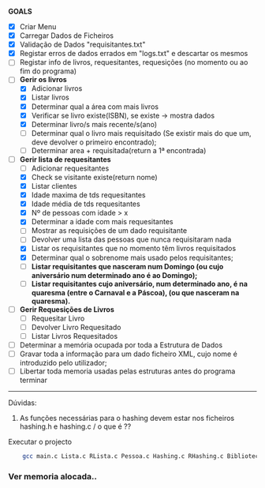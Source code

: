**GOALS**

- [X] Criar Menu
- [x] Carregar Dados de Ficheiros
- [x] Validação de Dados "requisitantes.txt"
- [x] Registar erros de dados errados em "logs.txt" e descartar os mesmos
- [ ] Registar info de livros, requesitantes, requesições (no momento ou ao fim do programa)
- [ ] **Gerir os livros**
    - [x] Adicionar livros
    - [x] Listar livros
    - [x] Determinar qual a área com mais livros
    - [x] Verificar se livro existe(ISBN), se existe -> mostra dados
    - [x] Determinar livro/s mais recente/s(ano)
    - [ ] Determinar qual o livro mais requisitado (Se existir mais do que um, deve devolver o primeiro encontrado); 
    - [ ] Determinar area + requisitada(return a 1ª encontrada)
- [ ] **Gerir lista de requesitantes**
    - [ ] Adicionar requesitantes
    - [X] Check se visitante existe(return nome)
    - [X] Listar clientes
    - [X] Idade maxima de tds requesitantes
    - [X] Idade média de tds requesitantes
    - [X] Nº de pessoas com idade > x
    - [X] Determinar a idade com mais requesitantes
    - [ ] Mostrar as requisições de um dado requisitante
    - [ ] Devolver uma lista das pessoas que nunca requisitaram nada
    - [X] Listar os requisitantes que no momento têm livros requisitados
    - [X] Determinar qual o sobrenome mais usado pelos requisitantes;
    - [ ] **Listar requisitantes que nasceram num Domingo (ou cujo aniversário num determinado ano é ao Domingo);**
    - [ ] **Listar requisitantes cujo aniversário, num determinado ano, é na quaresma (entre o Carnaval e a Páscoa), (ou que nasceram na quaresma).**
- [ ] **Gerir Requesições de Livros**
    - [ ] Requesitar Livro
    - [ ] Devolver Livro Requesitado
    - [ ] Listar Livros Requesitados
- [ ] Determinar a memória ocupada por toda a Estrutura de Dados
- [ ] Gravar toda a informação para um dado ficheiro XML, cujo nome é introduzido pelo utilizador;
- [ ] Libertar toda memoria usadas pelas estruturas antes do programa terminar

----
Dúvidas:
1. As funções necessárias para o hashing devem estar nos ficheiros hashing.h e hashing.c / o que é ?? 

Executar o projecto
```bash
    gcc main.c Lista.c RLista.c Pessoa.c Hashing.c RHashing.c Biblioteca.c texto.c Uteis.c Requisicao.c Livro.c Plista.c -o main
```




### Ver memoria alocada..